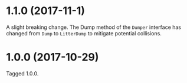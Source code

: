 # 1.1.0 (2017-11-1)

A slight breaking change. The Dump method of the `Dumper` interface has changed from `Dump` to `LitterDump` to mitigate potential collisions.

# 1.0.0 (2017-10-29)

Tagged 1.0.0.
